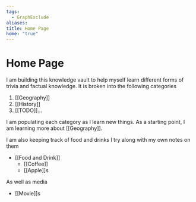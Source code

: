 ```yaml
---
tags:
  - GraphExclude
aliases: 
title: Home Page
home: "true"
---
```

# Home Page
I am building this knowledge vault to help myself learn different forms of trivia and factual knowledge. It is broken into the following categories
1. [[Geography]]
2. [[History]]
3. [[TODO]]...

I am populating each category as I learn new things. As a starting point, I am learning more about [[Geography]].

I am also keeping track of food and drinks I try along with my own notes on them
- [[Food and Drink]]
  - [[Coffee]]
  - [[Apple]]s

As well as media
- [[Movie]]s
